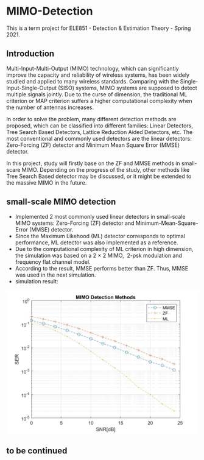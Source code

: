 # MIMO-Detection
This is a term project for ELE851 - Detection & Estimation Theory - Spring 2021.
## Introduction
Multi-Input-Multi-Output (MIMO) technology, which can significantly improve the capacity and reliability of wireless systems, has been widely studied and applied to many wireless standards. Comparing with the Single-Input-Single-Output (SISO) systems, MIMO systems are supposed to detect multiple signals jointly. Due to the curse of dimension, the traditional ML criterion or MAP criterion suffers a higher computational complexity when the number of antennas increases. 

In order to solve the problem, many different detection methods are proposed, which can be classified into different families: Linear Detectors, Tree Search Based Detectors, Lattice Reduction Aided Detectors, etc. The most conventional and commonly used detectors are the linear detectors: Zero-Forcing (ZF) detector and Minimum Mean Square Error (MMSE) detector.

In this project, study will firstly base on the ZF and MMSE methods in small-scare MIMO. Depending on the progress of the study, other methods like Tree Search Based detector may be discussed, or it might be extended to the massive MIMO in the future.
## small-scale MIMO detection
- Implemented 2 most commonly used linear detectors in small-scale MIMO systems: Zero-Forcing (ZF) detector and Minimum-Mean-Square-Error (MMSE) detector.
- Since the Maximum Likehood (ML) detector corresponds to optimal performance, ML detector was also implemented as a reference.
- Due to the computational complexity of ML criterion in high dimension, the simulation was based on a 2 × 2 MIMO,  2-psk modulation and frequency flat channel model.
- According to the result, MMSE performs better than ZF. Thus, MMSE was used in the next simulation.
- simulation result:

![image text](https://github.com/milinzhang/MIMO-Detection/blob/main/small-scale%20MIMO%20detection/MIMOdetection_result.jpg)  

## to be continued
